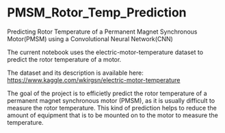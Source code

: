 # PMSM_Rotor_Temp_Prediction
Predicting Rotor Temperature of a Permanent Magnet Synchronous Motor(PMSM) using a Convolutional Neural Network(CNN)

The current notebook uses the electric-motor-temperature dataset to predict the rotor temperature of a motor.

The dataset and its description is available here: https://www.kaggle.com/wkirgsn/electric-motor-temperature

The goal of the project is to efficietly predict the rotor temperature of a permanent magnet synchronous motor (PMSM), 
as it is usually difficult to measure the rotor temperature. This kind of prediction helps to reduce the amount of equipment
that is to be mounted on to the motor to measure the temperature.
